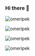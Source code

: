 ### Hi there 👋

<!--
**omeripek/omeripek** is a ✨ _special_ ✨ repository because its `README.md` (this file) appears on your GitHub profile.

Here are some ideas to get you started:

- 🔭 I’m currently working on ...
- 🌱 I’m currently learning ...
- 👯 I’m looking to collaborate on ...
- 🤔 I’m looking for help with ...
- 💬 Ask me about ...
- 📫 How to reach me: ...
- 😄 Pronouns: ...
- ⚡ Fun fact: ...
-->
<p><img src="https://github-profile-trophy.vercel.app/?username=omeripek" alt="omeripek" /></p>
<p align="left"> <img src="https://komarev.com/ghpvc/?username=omeripek&label=Profile%20views&color=0e75b6&style=flat" alt="omeripek" /> </p>
<p align="left"><img src="https://github-readme-stats.vercel.app/api?username=omeripek&show_icons=true&locale=en" alt="omeripek" /></p>
<p><img align="center" src="https://github-readme-streak-stats.herokuapp.com/?user=omeripek&" alt="omeripek" /></p>

